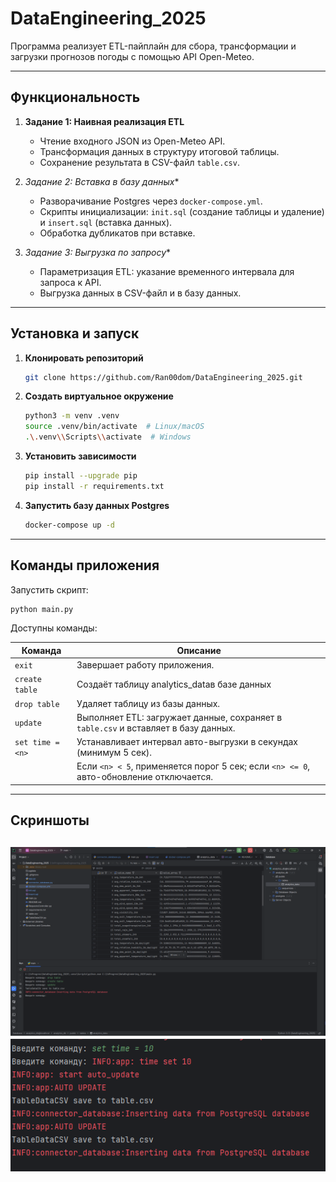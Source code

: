 # DataEngineering\_2025

Программа реализует ETL-пайплайн для сбора, трансформации и загрузки прогнозов погоды с помощью API Open-Meteo.

---

## Функциональность

1. **Задание 1: Наивная реализация ETL**

   * Чтение входного JSON из Open-Meteo API.
   * Трансформация данных в структуру итоговой таблицы.
   * Сохранение результата в CSV-файл `table.csv`.

2. **Задание 2*: Вставка в базу данных*\*

   * Разворачивание Postgres через `docker-compose.yml`.
   * Скрипты инициализации: `init.sql` (создание таблицы и удаление) и `insert.sql` (вставка данных).
   * Обработка дубликатов при вставке.

3. **Задание 3*: Выгрузка по запросу*\*

   * Параметризация ETL: указание временного интервала для запроса к API.
   * Выгрузка данных в CSV-файл и в базу данных.

---

## Установка и запуск

1. **Клонировать репозиторий**

   ```bash
   git clone https://github.com/Ran00dom/DataEngineering_2025.git
   ```

2. **Создать виртуальное окружение**

   ```bash
   python3 -m venv .venv
   source .venv/bin/activate  # Linux/macOS
   .\.venv\\Scripts\\activate  # Windows
   ```

3. **Установить зависимости**

   ```bash
   pip install --upgrade pip
   pip install -r requirements.txt
   ```

4. **Запустить базу данных Postgres**

   ```bash
   docker-compose up -d
   ```

---

## Команды приложения

Запустить скрипт:

```bash
python main.py
```

Доступны команды:

| Команда          | Описание                                                                               |
| ---------------- | -------------------------------------------------------------------------------------- |
| `exit`           | Завершает работу приложения.                                                           |
| `create table`   | Создаёт таблицу analytics_dataв базе данных                                            |
| `drop table`     | Удаляет таблицу из базы данных.                                                        |
| `update`         | Выполняет ETL: загружает данные, сохраняет в `table.csv` и вставляет в базу данных.    |
| `set time = <n>` | Устанавливает интервал авто-выгрузки в секундах (минимум 5 сек).                       |
|                  | Если `<n> < 5`, применяется порог 5 сек; если `<n> <= 0`, авто-обновление отключается. |

---

## Скриншоты

![Таблица в базе данных](screenshots/table_data.png)
![Работа авто-выгрузки](screenshots/auto_update.png)
---

